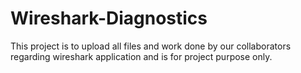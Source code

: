 # Wireshark-Diagnostics
This project is to upload all files and work done by our collaborators regarding wireshark application and is for project purpose only.
